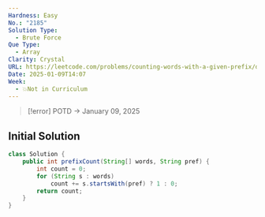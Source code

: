 ```yaml
---
Hardness: Easy
No.: "2185"
Solution Type:
  - Brute Force
Que Type:
  - Array
Clarity: Crystal
URL: https://leetcode.com/problems/counting-words-with-a-given-prefix/description/
Date: 2025-01-09T14:07
Week:
  - 💥Not in Curriculum
---
```

> [!error] POTD → January 09, 2025

## Initial Solution

```Java
class Solution {
    public int prefixCount(String[] words, String pref) {
        int count = 0;
        for (String s : words)
            count += s.startsWith(pref) ? 1 : 0;
        return count;
    }
}
```
